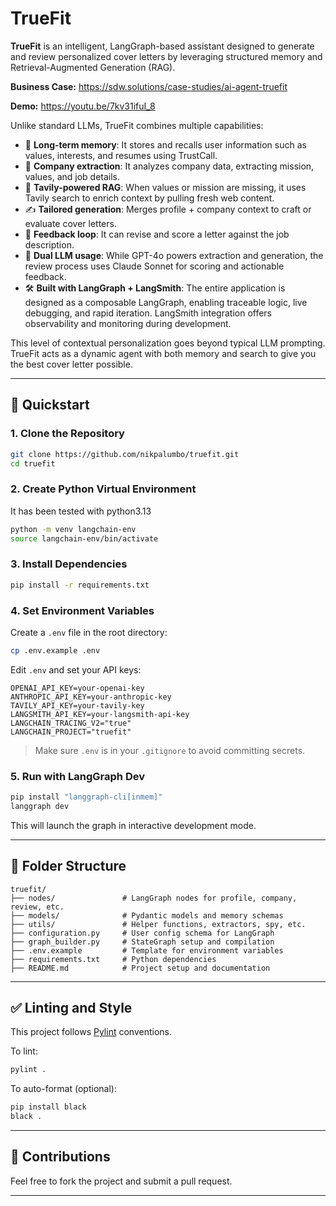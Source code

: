 # TrueFit

**TrueFit** is an intelligent, LangGraph-based assistant designed to generate and review personalized cover letters by leveraging structured memory and Retrieval-Augmented Generation (RAG).

**Business Case:** https://sdw.solutions/case-studies/ai-agent-truefit

**Demo:** https://youtu.be/7kv31ifuI_8


Unlike standard LLMs, TrueFit combines multiple capabilities:

- 🧠 **Long-term memory**: It stores and recalls user information such as values, interests, and resumes using TrustCall.
- 🏢 **Company extraction**: It analyzes company data, extracting mission, values, and job details.
- 🔎 **Tavily-powered RAG**: When values or mission are missing, it uses Tavily search to enrich context by pulling fresh web content.
- ✍️ **Tailored generation**: Merges profile + company context to craft or evaluate cover letters.
- 🔄 **Feedback loop**: It can revise and score a letter against the job description.
- 🧾 **Dual LLM usage**: While GPT-4o powers extraction and generation, the review process uses Claude Sonnet for scoring and actionable feedback.
- 🛠️ **Built with LangGraph + LangSmith**: The entire application is designed as a composable LangGraph, enabling traceable logic, live debugging, and rapid iteration. LangSmith integration offers observability and monitoring during development.

This level of contextual personalization goes beyond typical LLM prompting. TrueFit acts as a dynamic agent with both memory and search to give you the best cover letter possible.

---

## 🚀 Quickstart

### 1. Clone the Repository
```bash
git clone https://github.com/nikpalumbo/truefit.git
cd truefit
```

### 2. Create Python Virtual Environment 
It has been tested with python3.13
```bash
python -m venv langchain-env
source langchain-env/bin/activate
```

### 3. Install Dependencies
```bash
pip install -r requirements.txt
```

### 4. Set Environment Variables
Create a `.env` file in the root directory:
```bash
cp .env.example .env
```
Edit `.env` and set your API keys:
```env
OPENAI_API_KEY=your-openai-key
ANTHROPIC_API_KEY=your-anthropic-key
TAVILY_API_KEY=your-tavily-key
LANGSMITH_API_KEY=your-langsmith-api-key
LANGCHAIN_TRACING_V2="true"
LANGCHAIN_PROJECT="truefit"
```

> Make sure `.env` is in your `.gitignore` to avoid committing secrets.

### 5. Run with LangGraph Dev
```bash
pip install "langgraph-cli[inmem]"
langgraph dev
```
This will launch the graph in interactive development mode.

---

## 📁 Folder Structure
```
truefit/
├── nodes/               # LangGraph nodes for profile, company, review, etc.
├── models/              # Pydantic models and memory schemas
├── utils/               # Helper functions, extractors, spy, etc.
├── configuration.py     # User config schema for LangGraph
├── graph_builder.py     # StateGraph setup and compilation
├── .env.example         # Template for environment variables
├── requirements.txt     # Python dependencies
├── README.md            # Project setup and documentation
```

---

## ✅ Linting and Style
This project follows [Pylint](https://pylint.pycqa.org/) conventions.

To lint:
```bash
pylint .
```

To auto-format (optional):
```bash
pip install black
black .
```

---

## 🤝 Contributions
Feel free to fork the project and submit a pull request.

---
